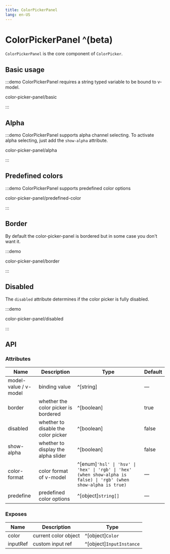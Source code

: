 ```yaml
---
title: ColorPickerPanel
lang: en-US
---
```


# ColorPickerPanel ^(beta)

`ColorPickerPanel` is the core component of `ColorPicker`.

## Basic usage

:::demo ColorPickerPanel requires a string typed variable to be bound to v-model.

color-picker-panel/basic

:::

## Alpha

:::demo ColorPickerPanel supports alpha channel selecting. To activate alpha selecting, just add the `show-alpha` attribute.

color-picker-panel/alpha

:::

## Predefined colors

:::demo ColorPickerPanel supports predefined color options

color-picker-panel/predefined-color

:::

## Border

By default the color-picker-panel is bordered but in some case you don't want it.

:::demo

color-picker-panel/border

:::

## Disabled

The `disabled` attribute determines if the color picker is fully disabled.

:::demo

color-picker-panel/disabled

:::

## API

### Attributes

| Name                  | Description                          | Type                                                                                                             | Default |
| --------------------- | ------------------------------------ | ---------------------------------------------------------------------------------------------------------------- | ------- |
| model-value / v-model | binding value                        | ^[string]                                                                                                        | —       |
| border                | whether the color picker is bordered | ^[boolean]                                                                                                       | true    |
| disabled              | whether to disable the color picker  | ^[boolean]                                                                                                       | false   |
| show-alpha            | whether to display the alpha slider  | ^[boolean]                                                                                                       | false   |
| color-format          | color format of v-model              | ^[enum]`'hsl' \| 'hsv' \| 'hex' \| 'rgb' \| 'hex' (when show-alpha is false) \| 'rgb' (when show-alpha is true)` | —       |
| predefine             | predefined color options             | ^[object]`string[]`                                                                                              | —       |

### Exposes

| Name     | Description          | Type                     |
| -------- | -------------------- | ------------------------ |
| color    | current color object | ^[object]`Color`         |
| inputRef | custom input ref     | ^[object]`InputInstance` |
